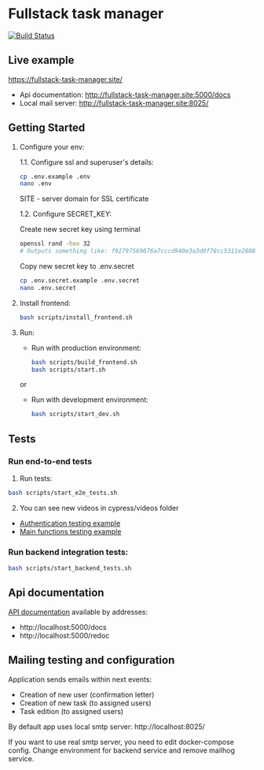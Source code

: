 # Fullstack task manager

[![Build Status](https://travis-ci.com/vadim-isakov/fullstack-task-manager.svg?branch=master)](https://travis-ci.com/vadim-isakov/fullstack-task-manager)

## Live example
https://fullstack-task-manager.site/

* Api documentation: http://fullstack-task-manager.site:5000/docs
* Local mail server: http://fullstack-task-manager.site:8025/


## Getting Started

1. Configure your env:

    1.1. Configure ssl and superuser's details:
    
    ```sh
    cp .env.example .env
    nano .env
    ```
    SITE - server domain for SSL certificate
    
    1.2. Configure SECRET_KEY:
    
    Create new secret key using terminal
    ```sh
    openssl rand -hex 32
    # Outputs something like: f92797569676a7cccd940e3a3d0f78cc5311e280840832beaa8b0d85cfe0a069
    ```
    Copy new secret key to .env.secret
    ```sh
    cp .env.secret.example .env.secret
    nano .env.secret
    ```


2. Install frontend:
    ```sh
    bash scripts/install_frontend.sh
    ```

3. Run:
    * Run with production environment:
      ```sh
      bash scripts/build_frontend.sh
      bash scripts/start.sh
      ```
    or 
    * Run with development environment:
      ```sh
      bash scripts/start_dev.sh
      ```


## Tests
### Run end-to-end tests
1. Run tests:
```sh
bash scripts/start_e2e_tests.sh
```
2. You can see new videos in cypress/videos folder
* [Authentication testing example](./img/auth_tests.gif)
* [Main functions testing example](./img/tasks_tests.gif)

### Run backend integration tests:
```sh
bash scripts/start_backend_tests.sh
```

## Api documentation
[API documentation](./img/doc_example.png) available by addresses:
* http://localhost:5000/docs
* http://localhost:5000/redoc

## Mailing testing and configuration
Application sends emails within next events:
* Creation of new user (confirmation letter)
* Creation of new task (to assigned users)
* Task edition (to assigned users)

By default app uses local smtp server: http://localhost:8025/

If you want to use real smtp server, you need to edit docker-compose config. Change environment for backend service and remove mailhog service.
